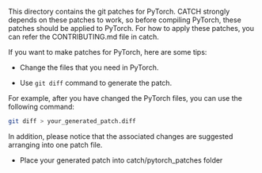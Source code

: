 This directory contains the git patches for PyTorch. CATCH strongly depends on these patches to work,
so before compiling PyTorch, these patches should be applied to PyTorch. For how to apply these patches,
you can refer the CONTRIBUTING.md file in catch.

If you want to make patches for PyTorch, here are some tips:

* Change the files that you need in PyTorch.

* Use `git diff` command to generate the patch.

For example, after you have changed the PyTorch files, you can use the following command:

```bash
git diff > your_generated_patch.diff
```

In addition, please notice that the associated changes are suggested arranging into one patch file.

* Place your generated patch into catch/pytorch_patches folder
